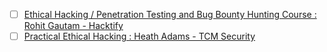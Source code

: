 - [ ] [Ethical Hacking / Penetration Testing and Bug Bounty Hunting Course : Rohit Gautam - Hacktify ](https://www.udemy.com/course/website-hacking-penetration-testing-bug-bounty-hunting-live-attacks)
- [ ] [Practical Ethical Hacking : Heath Adams - TCM Security ](https://www.udemy.com/course/practical-ethical-hacking)